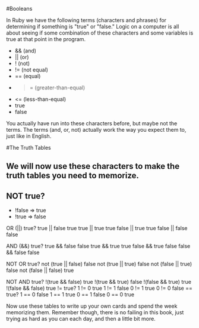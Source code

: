 #Booleans

In Ruby we have the following terms (characters and phrases) for determining if something is "true" or "false." Logic on a computer is all about seeing if some combination of these characters and some variables is true at that point in the program.

- && (and)
- || (or)
- ! (not)
- != (not equal)
- == (equal)
- >= (greater-than-equal)
- <= (less-than-equal)
- true
- false

You actually have run into these characters before, but maybe not the terms. The terms (and, or, not) actually work the way you expect them to, just like in English.

#The Truth Tables

## We will now use these characters to make the truth tables you need to memorize.

## NOT	true?
- !false =>	true
- !true =>	false

OR (||)	true?
true || false	true
true || true	true
false || true	true
false || false	false

AND (&&)	true?
true && false	false
true && true	true
false && true	false
false && false	false

NOT OR	true?
not (true || false)	false
not (true || true)	false
not (false || true)	false
not (false || false)	true

NOT AND	true?
!(true && false)	true
!(true && true)	false
!(false && true)	true
!(false && false)	true
!=	true?
1 != 0	true
1 != 1	false
0 != 1	true
0 != 0	false
==	true?
1 == 0	false
1 == 1	true
0 == 1	false
0 == 0	true

Now use these tables to write up your own cards and spend the week memorizing them. Remember though, there is no failing in this book, just trying as hard as you can each day, and then a little bit more.
